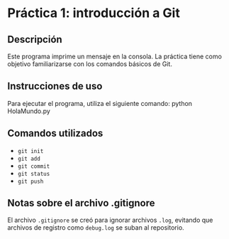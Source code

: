 # Práctica 1: introducción a Git

## Descripción
Este programa imprime un mensaje en la consola. La práctica tiene como objetivo familiarizarse con los comandos básicos de Git.

## Instrucciones de uso
Para ejecutar el programa, utiliza el siguiente comando: python HolaMundo.py

## Comandos utilizados
- `git init`
- `git add`
- `git commit`
- `git status`
- `git push`

## Notas sobre el archivo .gitignore
El archivo `.gitignore` se creó para ignorar archivos `.log`, evitando que archivos de registro como `debug.log` se suban al repositorio.
